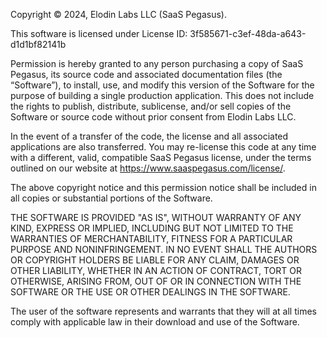 Copyright © 2024, Elodin Labs LLC (SaaS Pegasus).

This software is licensed under License ID: 3f585671-c3ef-48da-a643-d1d1bf82141b

Permission is hereby granted to any person purchasing a copy of SaaS Pegasus,
its source code and associated documentation files (the “Software”), to install,
use, and modify this version of the Software for the purpose of building a single
production application. This does not include the rights to publish, distribute,
sublicense, and/or sell copies of the Software or source code without prior
consent from Elodin Labs LLC.

In the event of a transfer of the code, the license and all associated applications
are also transferred. You may re-license this code at any time with a different, valid,
compatible SaaS Pegasus license, under the terms outlined on our website at
https://www.saaspegasus.com/license/.

The above copyright notice and this permission notice shall be included in all
copies or substantial portions of the Software.

THE SOFTWARE IS PROVIDED "AS IS", WITHOUT WARRANTY OF ANY KIND, EXPRESS OR
IMPLIED, INCLUDING BUT NOT LIMITED TO THE WARRANTIES OF MERCHANTABILITY,
FITNESS FOR A PARTICULAR PURPOSE AND NONINFRINGEMENT. IN NO EVENT SHALL THE
AUTHORS OR COPYRIGHT HOLDERS BE LIABLE FOR ANY CLAIM, DAMAGES OR OTHER
LIABILITY, WHETHER IN AN ACTION OF CONTRACT, TORT OR OTHERWISE, ARISING FROM,
OUT OF OR IN CONNECTION WITH THE SOFTWARE OR THE USE OR OTHER DEALINGS IN THE
SOFTWARE.

The user of the software represents and warrants that they will at all times comply
with applicable law in their download and use of the Software.

